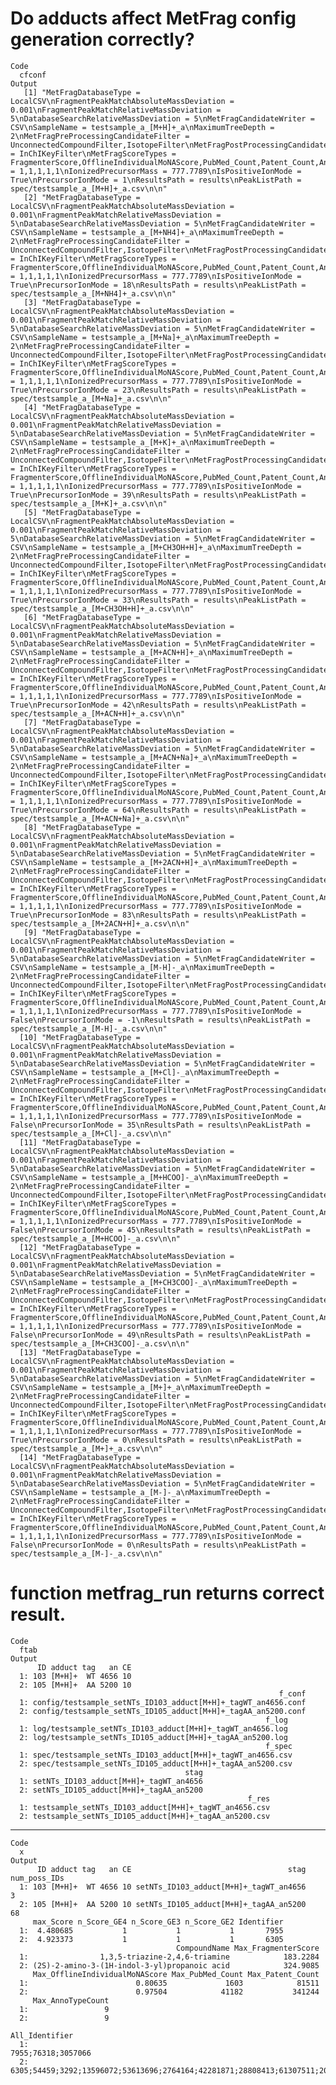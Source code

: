 # Do adducts affect MetFrag config generation correctly?

    Code
      cfconf
    Output
       [1] "MetFragDatabaseType = LocalCSV\nFragmentPeakMatchAbsoluteMassDeviation = 0.001\nFragmentPeakMatchRelativeMassDeviation = 5\nDatabaseSearchRelativeMassDeviation = 5\nMetFragCandidateWriter = CSV\nSampleName = testsample_a_[M+H]+_a\nMaximumTreeDepth = 2\nMetFragPreProcessingCandidateFilter = UnconnectedCompoundFilter,IsotopeFilter\nMetFragPostProcessingCandidateFilter = InChIKeyFilter\nMetFragScoreTypes = FragmenterScore,OfflineIndividualMoNAScore,PubMed_Count,Patent_Count,AnnoTypeCount\nMetFragScoreWeights = 1,1,1,1,1\nIonizedPrecursorMass = 777.7789\nIsPositiveIonMode = True\nPrecursorIonMode = 1\nResultsPath = results\nPeakListPath = spec/testsample_a_[M+H]+_a.csv\n\n"             
       [2] "MetFragDatabaseType = LocalCSV\nFragmentPeakMatchAbsoluteMassDeviation = 0.001\nFragmentPeakMatchRelativeMassDeviation = 5\nDatabaseSearchRelativeMassDeviation = 5\nMetFragCandidateWriter = CSV\nSampleName = testsample_a_[M+NH4]+_a\nMaximumTreeDepth = 2\nMetFragPreProcessingCandidateFilter = UnconnectedCompoundFilter,IsotopeFilter\nMetFragPostProcessingCandidateFilter = InChIKeyFilter\nMetFragScoreTypes = FragmenterScore,OfflineIndividualMoNAScore,PubMed_Count,Patent_Count,AnnoTypeCount\nMetFragScoreWeights = 1,1,1,1,1\nIonizedPrecursorMass = 777.7789\nIsPositiveIonMode = True\nPrecursorIonMode = 18\nResultsPath = results\nPeakListPath = spec/testsample_a_[M+NH4]+_a.csv\n\n"        
       [3] "MetFragDatabaseType = LocalCSV\nFragmentPeakMatchAbsoluteMassDeviation = 0.001\nFragmentPeakMatchRelativeMassDeviation = 5\nDatabaseSearchRelativeMassDeviation = 5\nMetFragCandidateWriter = CSV\nSampleName = testsample_a_[M+Na]+_a\nMaximumTreeDepth = 2\nMetFragPreProcessingCandidateFilter = UnconnectedCompoundFilter,IsotopeFilter\nMetFragPostProcessingCandidateFilter = InChIKeyFilter\nMetFragScoreTypes = FragmenterScore,OfflineIndividualMoNAScore,PubMed_Count,Patent_Count,AnnoTypeCount\nMetFragScoreWeights = 1,1,1,1,1\nIonizedPrecursorMass = 777.7789\nIsPositiveIonMode = True\nPrecursorIonMode = 23\nResultsPath = results\nPeakListPath = spec/testsample_a_[M+Na]+_a.csv\n\n"          
       [4] "MetFragDatabaseType = LocalCSV\nFragmentPeakMatchAbsoluteMassDeviation = 0.001\nFragmentPeakMatchRelativeMassDeviation = 5\nDatabaseSearchRelativeMassDeviation = 5\nMetFragCandidateWriter = CSV\nSampleName = testsample_a_[M+K]+_a\nMaximumTreeDepth = 2\nMetFragPreProcessingCandidateFilter = UnconnectedCompoundFilter,IsotopeFilter\nMetFragPostProcessingCandidateFilter = InChIKeyFilter\nMetFragScoreTypes = FragmenterScore,OfflineIndividualMoNAScore,PubMed_Count,Patent_Count,AnnoTypeCount\nMetFragScoreWeights = 1,1,1,1,1\nIonizedPrecursorMass = 777.7789\nIsPositiveIonMode = True\nPrecursorIonMode = 39\nResultsPath = results\nPeakListPath = spec/testsample_a_[M+K]+_a.csv\n\n"            
       [5] "MetFragDatabaseType = LocalCSV\nFragmentPeakMatchAbsoluteMassDeviation = 0.001\nFragmentPeakMatchRelativeMassDeviation = 5\nDatabaseSearchRelativeMassDeviation = 5\nMetFragCandidateWriter = CSV\nSampleName = testsample_a_[M+CH3OH+H]+_a\nMaximumTreeDepth = 2\nMetFragPreProcessingCandidateFilter = UnconnectedCompoundFilter,IsotopeFilter\nMetFragPostProcessingCandidateFilter = InChIKeyFilter\nMetFragScoreTypes = FragmenterScore,OfflineIndividualMoNAScore,PubMed_Count,Patent_Count,AnnoTypeCount\nMetFragScoreWeights = 1,1,1,1,1\nIonizedPrecursorMass = 777.7789\nIsPositiveIonMode = True\nPrecursorIonMode = 33\nResultsPath = results\nPeakListPath = spec/testsample_a_[M+CH3OH+H]+_a.csv\n\n"
       [6] "MetFragDatabaseType = LocalCSV\nFragmentPeakMatchAbsoluteMassDeviation = 0.001\nFragmentPeakMatchRelativeMassDeviation = 5\nDatabaseSearchRelativeMassDeviation = 5\nMetFragCandidateWriter = CSV\nSampleName = testsample_a_[M+ACN+H]+_a\nMaximumTreeDepth = 2\nMetFragPreProcessingCandidateFilter = UnconnectedCompoundFilter,IsotopeFilter\nMetFragPostProcessingCandidateFilter = InChIKeyFilter\nMetFragScoreTypes = FragmenterScore,OfflineIndividualMoNAScore,PubMed_Count,Patent_Count,AnnoTypeCount\nMetFragScoreWeights = 1,1,1,1,1\nIonizedPrecursorMass = 777.7789\nIsPositiveIonMode = True\nPrecursorIonMode = 42\nResultsPath = results\nPeakListPath = spec/testsample_a_[M+ACN+H]+_a.csv\n\n"    
       [7] "MetFragDatabaseType = LocalCSV\nFragmentPeakMatchAbsoluteMassDeviation = 0.001\nFragmentPeakMatchRelativeMassDeviation = 5\nDatabaseSearchRelativeMassDeviation = 5\nMetFragCandidateWriter = CSV\nSampleName = testsample_a_[M+ACN+Na]+_a\nMaximumTreeDepth = 2\nMetFragPreProcessingCandidateFilter = UnconnectedCompoundFilter,IsotopeFilter\nMetFragPostProcessingCandidateFilter = InChIKeyFilter\nMetFragScoreTypes = FragmenterScore,OfflineIndividualMoNAScore,PubMed_Count,Patent_Count,AnnoTypeCount\nMetFragScoreWeights = 1,1,1,1,1\nIonizedPrecursorMass = 777.7789\nIsPositiveIonMode = True\nPrecursorIonMode = 64\nResultsPath = results\nPeakListPath = spec/testsample_a_[M+ACN+Na]+_a.csv\n\n"  
       [8] "MetFragDatabaseType = LocalCSV\nFragmentPeakMatchAbsoluteMassDeviation = 0.001\nFragmentPeakMatchRelativeMassDeviation = 5\nDatabaseSearchRelativeMassDeviation = 5\nMetFragCandidateWriter = CSV\nSampleName = testsample_a_[M+2ACN+H]+_a\nMaximumTreeDepth = 2\nMetFragPreProcessingCandidateFilter = UnconnectedCompoundFilter,IsotopeFilter\nMetFragPostProcessingCandidateFilter = InChIKeyFilter\nMetFragScoreTypes = FragmenterScore,OfflineIndividualMoNAScore,PubMed_Count,Patent_Count,AnnoTypeCount\nMetFragScoreWeights = 1,1,1,1,1\nIonizedPrecursorMass = 777.7789\nIsPositiveIonMode = True\nPrecursorIonMode = 83\nResultsPath = results\nPeakListPath = spec/testsample_a_[M+2ACN+H]+_a.csv\n\n"  
       [9] "MetFragDatabaseType = LocalCSV\nFragmentPeakMatchAbsoluteMassDeviation = 0.001\nFragmentPeakMatchRelativeMassDeviation = 5\nDatabaseSearchRelativeMassDeviation = 5\nMetFragCandidateWriter = CSV\nSampleName = testsample_a_[M-H]-_a\nMaximumTreeDepth = 2\nMetFragPreProcessingCandidateFilter = UnconnectedCompoundFilter,IsotopeFilter\nMetFragPostProcessingCandidateFilter = InChIKeyFilter\nMetFragScoreTypes = FragmenterScore,OfflineIndividualMoNAScore,PubMed_Count,Patent_Count,AnnoTypeCount\nMetFragScoreWeights = 1,1,1,1,1\nIonizedPrecursorMass = 777.7789\nIsPositiveIonMode = False\nPrecursorIonMode = -1\nResultsPath = results\nPeakListPath = spec/testsample_a_[M-H]-_a.csv\n\n"           
      [10] "MetFragDatabaseType = LocalCSV\nFragmentPeakMatchAbsoluteMassDeviation = 0.001\nFragmentPeakMatchRelativeMassDeviation = 5\nDatabaseSearchRelativeMassDeviation = 5\nMetFragCandidateWriter = CSV\nSampleName = testsample_a_[M+Cl]-_a\nMaximumTreeDepth = 2\nMetFragPreProcessingCandidateFilter = UnconnectedCompoundFilter,IsotopeFilter\nMetFragPostProcessingCandidateFilter = InChIKeyFilter\nMetFragScoreTypes = FragmenterScore,OfflineIndividualMoNAScore,PubMed_Count,Patent_Count,AnnoTypeCount\nMetFragScoreWeights = 1,1,1,1,1\nIonizedPrecursorMass = 777.7789\nIsPositiveIonMode = False\nPrecursorIonMode = 35\nResultsPath = results\nPeakListPath = spec/testsample_a_[M+Cl]-_a.csv\n\n"         
      [11] "MetFragDatabaseType = LocalCSV\nFragmentPeakMatchAbsoluteMassDeviation = 0.001\nFragmentPeakMatchRelativeMassDeviation = 5\nDatabaseSearchRelativeMassDeviation = 5\nMetFragCandidateWriter = CSV\nSampleName = testsample_a_[M+HCOO]-_a\nMaximumTreeDepth = 2\nMetFragPreProcessingCandidateFilter = UnconnectedCompoundFilter,IsotopeFilter\nMetFragPostProcessingCandidateFilter = InChIKeyFilter\nMetFragScoreTypes = FragmenterScore,OfflineIndividualMoNAScore,PubMed_Count,Patent_Count,AnnoTypeCount\nMetFragScoreWeights = 1,1,1,1,1\nIonizedPrecursorMass = 777.7789\nIsPositiveIonMode = False\nPrecursorIonMode = 45\nResultsPath = results\nPeakListPath = spec/testsample_a_[M+HCOO]-_a.csv\n\n"     
      [12] "MetFragDatabaseType = LocalCSV\nFragmentPeakMatchAbsoluteMassDeviation = 0.001\nFragmentPeakMatchRelativeMassDeviation = 5\nDatabaseSearchRelativeMassDeviation = 5\nMetFragCandidateWriter = CSV\nSampleName = testsample_a_[M+CH3COO]-_a\nMaximumTreeDepth = 2\nMetFragPreProcessingCandidateFilter = UnconnectedCompoundFilter,IsotopeFilter\nMetFragPostProcessingCandidateFilter = InChIKeyFilter\nMetFragScoreTypes = FragmenterScore,OfflineIndividualMoNAScore,PubMed_Count,Patent_Count,AnnoTypeCount\nMetFragScoreWeights = 1,1,1,1,1\nIonizedPrecursorMass = 777.7789\nIsPositiveIonMode = False\nPrecursorIonMode = 49\nResultsPath = results\nPeakListPath = spec/testsample_a_[M+CH3COO]-_a.csv\n\n" 
      [13] "MetFragDatabaseType = LocalCSV\nFragmentPeakMatchAbsoluteMassDeviation = 0.001\nFragmentPeakMatchRelativeMassDeviation = 5\nDatabaseSearchRelativeMassDeviation = 5\nMetFragCandidateWriter = CSV\nSampleName = testsample_a_[M+]+_a\nMaximumTreeDepth = 2\nMetFragPreProcessingCandidateFilter = UnconnectedCompoundFilter,IsotopeFilter\nMetFragPostProcessingCandidateFilter = InChIKeyFilter\nMetFragScoreTypes = FragmenterScore,OfflineIndividualMoNAScore,PubMed_Count,Patent_Count,AnnoTypeCount\nMetFragScoreWeights = 1,1,1,1,1\nIonizedPrecursorMass = 777.7789\nIsPositiveIonMode = True\nPrecursorIonMode = 0\nResultsPath = results\nPeakListPath = spec/testsample_a_[M+]+_a.csv\n\n"               
      [14] "MetFragDatabaseType = LocalCSV\nFragmentPeakMatchAbsoluteMassDeviation = 0.001\nFragmentPeakMatchRelativeMassDeviation = 5\nDatabaseSearchRelativeMassDeviation = 5\nMetFragCandidateWriter = CSV\nSampleName = testsample_a_[M-]-_a\nMaximumTreeDepth = 2\nMetFragPreProcessingCandidateFilter = UnconnectedCompoundFilter,IsotopeFilter\nMetFragPostProcessingCandidateFilter = InChIKeyFilter\nMetFragScoreTypes = FragmenterScore,OfflineIndividualMoNAScore,PubMed_Count,Patent_Count,AnnoTypeCount\nMetFragScoreWeights = 1,1,1,1,1\nIonizedPrecursorMass = 777.7789\nIsPositiveIonMode = False\nPrecursorIonMode = 0\nResultsPath = results\nPeakListPath = spec/testsample_a_[M-]-_a.csv\n\n"              

# function metfrag_run returns correct result.

    Code
      ftab
    Output
          ID adduct tag   an CE
      1: 103 [M+H]+  WT 4656 10
      2: 105 [M+H]+  AA 5200 10
                                                                f_conf
      1: config/testsample_setNTs_ID103_adduct[M+H]+_tagWT_an4656.conf
      2: config/testsample_setNTs_ID105_adduct[M+H]+_tagAA_an5200.conf
                                                             f_log
      1: log/testsample_setNTs_ID103_adduct[M+H]+_tagWT_an4656.log
      2: log/testsample_setNTs_ID105_adduct[M+H]+_tagAA_an5200.log
                                                             f_spec
      1: spec/testsample_setNTs_ID103_adduct[M+H]+_tagWT_an4656.csv
      2: spec/testsample_setNTs_ID105_adduct[M+H]+_tagAA_an5200.csv
                                           stag
      1: setNTs_ID103_adduct[M+H]+_tagWT_an4656
      2: setNTs_ID105_adduct[M+H]+_tagAA_an5200
                                                         f_res
      1: testsample_setNTs_ID103_adduct[M+H]+_tagWT_an4656.csv
      2: testsample_setNTs_ID105_adduct[M+H]+_tagAA_an5200.csv

---

    Code
      x
    Output
          ID adduct tag   an CE                                   stag num_poss_IDs
      1: 103 [M+H]+  WT 4656 10 setNTs_ID103_adduct[M+H]+_tagWT_an4656            3
      2: 105 [M+H]+  AA 5200 10 setNTs_ID105_adduct[M+H]+_tagAA_an5200           68
         max_Score n_Score_GE4 n_Score_GE3 n_Score_GE2 Identifier
      1:  4.480685           1           1           1       7955
      2:  4.923373           1           1           1       6305
                                         CompoundName Max_FragmenterScore
      1:                1,3,5-triazine-2,4,6-triamine            183.2284
      2: (2S)-2-amino-3-(1H-indol-3-yl)propanoic acid            324.9085
         Max_OfflineIndividualMoNAScore Max_PubMed_Count Max_Patent_Count
      1:                        0.80635             1603            81511
      2:                        0.97504            41182           341244
         Max_AnnoTypeCount
      1:                 9
      2:                 9
                                                                                                                                                                                                                                                                                                                                                                                                                                                                                                                            All_Identifier
      1:                                                                                                                                                                                                                                                                                                                                                                                                                                                                                                                7955;76318;3057066
      2: 6305;54459;3292;13596072;53613696;2764164;42281871;28808413;61307511;207696;68386764;14374492;732887;231558;259193;3064503;109115;6445208;3045196;65932;9588613;2034851;23510;54847133;6002761;91480;3086487;3086499;3087980;67218699;231964;755565;308071;206196;4344644;135436543;217642;98415;59833;3064824;907174;289049;138115391;937052;63733;89053;3032614;4444779;22348363;3054223;123963;98889;26433;97551;23511414;295571;4712703;135566968;3059780;12602;573861;91785;4255416;171417;10822054;7164635;239183;135454393

